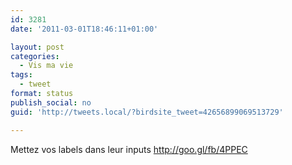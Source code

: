 ```yaml
---
id: 3281
date: '2011-03-01T18:46:11+01:00'

layout: post
categories:
  - Vis ma vie
tags:
  - tweet
format: status
publish_social: no
guid: 'http://tweets.local/?birdsite_tweet=42656899069513729'

---
```


Mettez vos labels dans leur inputs http://goo.gl/fb/4PPEC